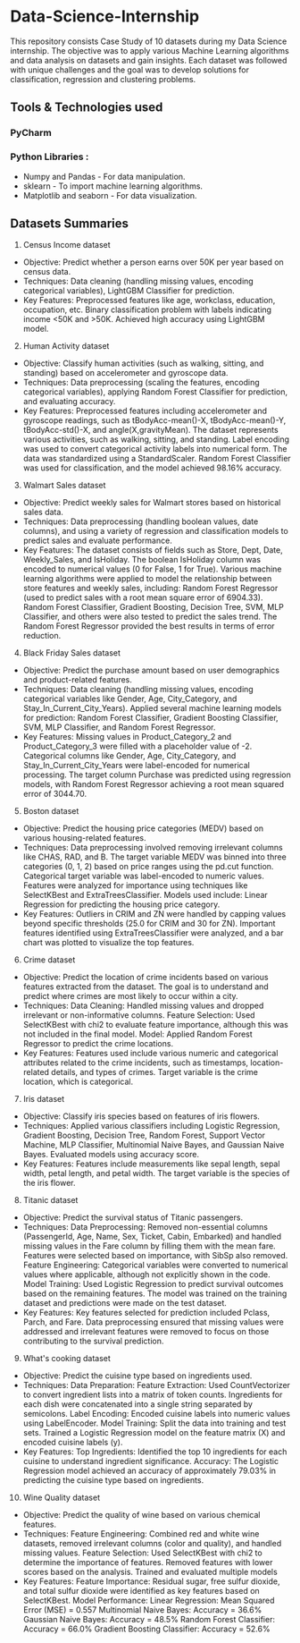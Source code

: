 # Data-Science-Internship
This repository consists Case Study of 10 datasets during my Data Science internship. The objective was to apply various Machine Learning algorithms and data analysis on datasets and gain insights. Each dataset was followed with unique challenges and the goal was to develop solutions for classification, regression and clustering problems.

## Tools & Technologies used
### PyCharm 
### Python Libraries :
* Numpy and Pandas - For data manipulation.
* sklearn - To import machine learning algorithms.
* Matplotlib and seaborn - For data visualization.

## Datasets Summaries
1. Census Income dataset
* Objective: Predict whether a person earns over 50K per year based on census data.
* Techniques: Data cleaning (handling missing values, encoding categorical variables), LightGBM Classifier for prediction.
* Key Features: Preprocessed features like age, workclass, education, occupation, etc. Binary classification problem with labels indicating income <50K and >50K. Achieved high accuracy using LightGBM model.

2. Human Activity dataset
* Objective: Classify human activities (such as walking, sitting, and standing) based on accelerometer and gyroscope data.
* Techniques: Data preprocessing (scaling the features, encoding categorical variables), applying Random Forest Classifier for prediction, and evaluating accuracy.
* Key Features: Preprocessed features including accelerometer and gyroscope readings, such as tBodyAcc-mean()-X, tBodyAcc-mean()-Y, tBodyAcc-std()-X, and angle(X,gravityMean). The dataset represents various activities, such as walking, sitting, and standing. Label encoding was used to convert categorical activity labels into numerical form. The data was standardized using a StandardScaler. Random Forest Classifier was used for classification, and the model achieved 98.16% accuracy.

3. Walmart Sales dataset
* Objective: Predict weekly sales for Walmart stores based on historical sales data.
* Techniques: Data preprocessing (handling boolean values, date columns), and using a variety of regression and classification models to predict sales and evaluate performance.
* Key Features: The dataset consists of fields such as Store, Dept, Date, Weekly_Sales, and IsHoliday. The boolean IsHoliday column was encoded to numerical values (0 for False, 1 for True). Various machine learning algorithms were applied to model the relationship between store features and weekly sales, including: Random Forest Regressor (used to predict sales with a root mean square error of 6904.33). Random Forest Classifier, Gradient Boosting, Decision Tree, SVM, MLP Classifier, and others were also tested to predict the sales trend. The Random Forest Regressor provided the best results in terms of error reduction.

4. Black Friday Sales dataset
* Objective: Predict the purchase amount based on user demographics and product-related features.
* Techniques: Data cleaning (handling missing values, encoding categorical variables like Gender, Age, City_Category, and Stay_In_Current_City_Years). Applied several machine learning models for prediction: Random Forest Classifier, Gradient Boosting Classifier, SVM, MLP Classifier, and Random Forest Regressor.
* Key Features: Missing values in Product_Category_2 and Product_Category_3 were filled with a placeholder value of -2. Categorical columns like Gender, Age, City_Category, and Stay_In_Current_City_Years were label-encoded for numerical processing. The target column Purchase was predicted using regression models, with Random Forest Regressor achieving a root mean squared error of 3044.70.

5. Boston dataset
* Objective: Predict the housing price categories (MEDV) based on various housing-related features.
* Techniques: Data preprocessing involved removing irrelevant columns like CHAS, RAD, and B. The target variable MEDV was binned into three categories (0, 1, 2) based on price ranges using the pd.cut function. Categorical target variable was label-encoded to numeric values. Features were analyzed for importance using techniques like SelectKBest and ExtraTreesClassifier. Models used include: Linear Regression for predicting the housing price category.
* Key Features: Outliers in CRIM and ZN were handled by capping values beyond specific thresholds (25.0 for CRIM and 30 for ZN). Important features identified using ExtraTreesClassifier were analyzed, and a bar chart was plotted to visualize the top features.

6. Crime dataset
* Objective: Predict the location of crime incidents based on various features extracted from the dataset. The goal is to understand and predict where crimes are most likely to occur within a city.
* Techniques: Data Cleaning: Handled missing values and dropped irrelevant or non-informative columns. Feature Selection: Used SelectKBest with chi2 to evaluate feature importance, although this was not included in the final model. Model: Applied Random Forest Regressor to predict the crime locations.
* Key Features: Features used include various numeric and categorical attributes related to the crime incidents, such as timestamps, location-related details, and types of crimes.
Target variable is the crime location, which is categorical.

7. Iris dataset
* Objective: Classify iris species based on features of iris flowers.
* Techniques: Applied various classifiers including Logistic Regression, Gradient Boosting, Decision Tree, Random Forest, Support Vector Machine, MLP Classifier, Multinomial Naive Bayes, and Gaussian Naive Bayes. Evaluated models using accuracy score.
* Key Features: Features include measurements like sepal length, sepal width, petal length, and petal width. The target variable is the species of the iris flower.

8. Titanic dataset
* Objective: Predict the survival status of Titanic passengers.
* Techniques: Data Preprocessing: Removed non-essential columns (PassengerId, Age, Name, Sex, Ticket, Cabin, Embarked) and handled missing values in the Fare column by filling them with the mean fare. Features were selected based on importance, with SibSp also removed. Feature Engineering: Categorical variables were converted to numerical values where applicable, although not explicitly shown in the code. Model Training: Used Logistic Regression to predict survival outcomes based on the remaining features. The model was trained on the training dataset and predictions were made on the test dataset.
* Key Features: Key features selected for prediction included Pclass, Parch, and Fare. Data preprocessing ensured that missing values were addressed and irrelevant features were removed to focus on those contributing to the survival prediction.

9. What's cooking dataset
* Objective: Predict the cuisine type based on ingredients used.
* Techniques: Data Preparation: Feature Extraction: Used CountVectorizer to convert ingredient lists into a matrix of token counts. Ingredients for each dish were concatenated into a single string separated by semicolons. Label Encoding: Encoded cuisine labels into numeric values using LabelEncoder. Model Training: Split the data into training and test sets. Trained a Logistic Regression model on the feature matrix (X) and encoded cuisine labels (y).
* Key Features: Top Ingredients: Identified the top 10 ingredients for each cuisine to understand ingredient significance. Accuracy: The Logistic Regression model achieved an accuracy of approximately 79.03% in predicting the cuisine type based on ingredients.
  
10. Wine Quality dataset
* Objective: Predict the quality of wine based on various chemical features.
* Techniques: Feature Engineering: Combined red and white wine datasets, removed irrelevant columns (color and quality), and handled missing values. Feature Selection: Used SelectKBest with chi2 to determine the importance of features. Removed features with lower scores based on the analysis. Trained and evaluated multiple models
* Key Features:
Feature Importance: Residual sugar, free sulfur dioxide, and total sulfur dioxide were identified as key features based on SelectKBest.
Model Performance:
Linear Regression: Mean Squared Error (MSE) = 0.557
Multinomial Naive Bayes: Accuracy = 36.6%
Gaussian Naive Bayes: Accuracy = 48.5%
Random Forest Classifier: Accuracy = 66.0%
Gradient Boosting Classifier: Accuracy = 52.6%
  

